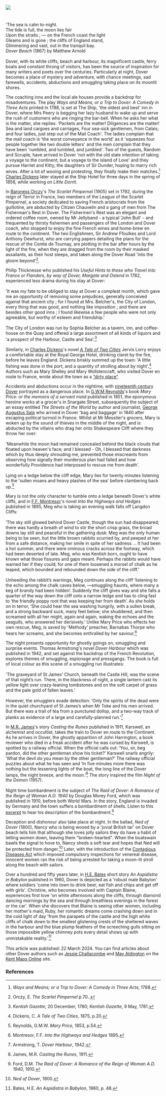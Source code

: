 <a href="https://www.kent-maps.online"><img src="https://kent-map.github.io/mdpress/juncture/ve-button.png"></a>
<param ve-config title="Dover at Night" author="Michelle Crowther" layout="vtl" 
banner="https://upload.wikimedia.org/wikipedia/commons/7/7f/Plan_of_Dover_and_of_Dover_Castle_and_Archclift_Fort_%281756%29.jpg">

<param title="Dover" eid="Q179224">

<param ve-map center="Q179224" zoom="13">

<!-- Historical map layers --> 
<param ve-map-layer active allmaps allmaps-id="08f8a4bca9b4dd3a" title="Kent OS 1860">


#

'The sea is calm to-night.    
The tide is full, the moon lies fair   
Upon the straits ; — on the French coast the light    
Gleams and is gone ; the cliffs of England stand,    
Glimmering and vast, out in the tranquil bay.    
_Dover Beach_ (1867) by Matthew Arnold
<br><br>
Dover, with its white cliffs, beach and harbour, its magnificent castle, ferry boats and constant throng of visitors, has been the source of inspiration for many writers and poets over the centuries. Particularly at night, Dover becomes a place of mystery and adventure, with chance meetings, sad farewells, accidents, abductions and smuggling taking place on its moonlit shores.
<param ve-image url="https://upload.wikimedia.org/wikipedia/commons/6/6b/Anonymous_-_The_Beach_at_Dover_-_B1977.14.1638_-_Yale_Center_for_British_Art.jpg" label="The Beach at Dover" attribution="Yale Center for British Art">

The coaching inns and the local ale houses provide a backdrop for misadventures. The play _Ways and Means; or a Trip to Dover: A Comedy in Three Acts_ printed in 1788, is set at The Ship, 'the oldest and best' inn in Dover,  where Mrs Peery is begging her lazy husband to wake up and serve the rush of customers who are ringing the bar-bell. When he asks her what is the matter, she replies: 'Packets are the matter! Diligences are the matter! Sea and land cargoes and carriages, Four sea-sick gentlemen, from Calais; and four ladies, just step out of the Mail Coach'. The ladies complain that the mail coach is 'the worst conveyance in the world' as it 'squeezes four people together like two double letters' and the men complain that they have been 'rumbled,  and tumbled, and jumbled'. Two of the guests, Random and Scruple, have arrived in Dover 'not with the old stale intention of taking a voyage to the continent; but a voyage to the island of Love' and they pursue Harriet and Kitty, the daughters of Sir Dunder, hoping to marry rich wives. After a lot of wooing and protesting, they finally make their matches.[^ref1] [Charles Dickens](/dickens/dickens-dover/) later stayed at the Ship Hotel for three days in the spring of 1856, while working on _Little Dorrit._ 
<param ve-image url="https://upload.wikimedia.org/wikipedia/commons/c/cb/Landing_at_Dover_from_the_Steam_Packet_RMG_BHC1791.tiff" label="Landing at Dover from the Steam Packet" attribution="Michael William Sharp, Public domain, via Wikimedia Commons">

In [Baroness Orczy](/20c/20c-orczy-biography)'s _The Scarlet Pimpernel_ (1905) set in 1792, during the reign of Terror in France, two members of the League of the Scarlet Pimpernel, a society dedicated to saving French aristocrats from the guillotine, are abducted by Citizen Chauvelin and a gang of men from The Fisherman's Rest in Dover. The Fishermen's Rest was an elegant and ordered coffee room, owned by Mr Jellyband - a typical 'John Bull' - and frequented by thirsty fishermen and passengers of the London and Dover coach, who stopped to enjoy the fine French wines and home-brew en route to the continent. The two Englishmen, Sir Andrew Ffoulkes and Lord Anthony Dewhurst, who are carrying papers detailing the plans for the rescue of the Comte de Tournay, are plotting in the bar after hours by the light of the fire, when they are dragged from the room by their masked assailants, as their host sleeps, and taken along the Dover Road 'into the gloom beyond'[^ref2].
<param ve-image url="https://upload.wikimedia.org/wikipedia/commons/1/19/Joshua_Cristall_-_Dover_Pier_-_B1977.14.5756_-_Yale_Center_for_British_Art.jpg" label="Dover Pier by Joshua Cristall, CC0, via Wikimedia Commons">  

Philip Thicknesse who published his _Useful Hints to those who Travel into France or Flanders, by way of Dover, Margate and Ostend_ in 1782, experienced less drama during his stay at Dover:
<br><br>
'It was my fate to be obliged to stay at Dover a compleat month, which gave me an opportunity of removing some prejudices, generally conceived against that ancient city ; for I found at Mrs. Belcher's, the City of London, every thing that was good, and nothing like imposition ; and there are besides other good inns ; I found likewise a few people who were not only agreeable, but worthy of esteem and friendship.'
<br><br>
The City of London was run by Sophia Belcher as a tavern, inn, and coffee-house on the Quay and offered a large assortment of all kinds of liquors and 'a prospect of the Harbour, Castle and Sea'.[^ref3]
<br><br>
Similarly, in [Charles Dickens](/dickens/dickens-dover/)'s novel [_A Tale of Two Cities_](/dickens/tale-two-cities/) Jervis Lorry enjoys a comfortable stay at the Royal George Hotel, drinking claret by the fire, before he leaves England.  Dickens briskly summed up the town: 'A little fishing was done in the port, and a quantity of strolling about by night'.[^ref4] Authors such as Mary Shelley and Mary Wollstencraft, who visited Dover en route to France, wrote about the town as a [“dirty place”](https://youtu.be/rL6fogIuRVQ?si=CHbNLTLy_eVMMfCD).
<param ve-image url="https://upload.wikimedia.org/wikipedia/commons/c/cb/View_of_Dover%2C_with_fishing_vessels_RMG_PU8795.jpg" label="View of Dover with fishing vessels c.1800" attribution="Nicholas Pocock, Public domain, via Wikimedia Commons">

Accidents and abductions occur in the nightime, with [nineteenth century Dover](/19c/19c-dover/) portrayed as a dangerous place. In [G.W.M Reynolds](/19c/19c-reynoldsgwm-biography)'s book _Mary Price: or the memoirs of a servant maid_ published in 1851, the eponymous heroine works at a grocer's in Snargate Street, subsequently the subject of an essay entitled _The Streets of the World_ by author and journalist, [George Augustus Sala](/19c/19c-sala-biography) who  arrived in Dover 'bag and baggage' in 1840 after escaping political turmoil in France. Whilst at Mr Messiter's grocers, Mary is woken up by the sound of thieves in the middle of the night, and is abducted by the villains who drag her onto Shakespeare Cliff where they throw her over:
<br><br>
'Meanwhile the moon had remained concealed behind the black clouds that floated upon heaven's face; and I blessed - Oh, I blessed that darkness which by thus deeply shrouding me, prevented those miscreants from observing how signally their murderous plan had failed and how wonderfully Providence had interposed to rescue me from death'.
<br><br>
Lying on a ledge below the cliff edge, Mary lies for twenty minutes listening to the 'sullen moans and heavy plashes of the sea' before clambering back up.[^ref5] 
<param ve-image url="https://upload.wikimedia.org/wikipedia/commons/7/79/Anon_-_Coastal_Landscape_near_Dover_-_12018.jpg" label="Coastal Landscape near Dover, Anonymous, Public domain, via Wikimedia Commons">

Mary is not the only character to tumble onto a ledge beneath Dover's white cliffs, and in [F.F. Montresor](/19c/19c-montresor-biography)'s novel _Into the Highways and Hedges_ published in 1895, Meg who is taking an evening walk falls off Langdon Cliffs: 
<br><br>
‘The sky still glowed behind Dover Castle, though the sun had disappeared; there was hardly a breath of wind to stir the short crisp grass, the broad downs lay still and peaceful in the gathering dusk: Meg was the only human being to be seen, but the little brown rabbits scurried by, and peeped at her from a safe distance, making her smile in spite of her sadness ... It had been a hot summer, and there were ominous cracks across the footway, which had been deserted of late. Meg, who was Kentish born, ought to have known what those fissures and gaps meant. Perhaps the rabbits would have warned her if they could; for one of them loosened a morsel of chalk as he leaped, which bounded and rebounded down the side of the cliff.'
<br><br>
Unheeding the rabbit’s warnings, Meg continues along the cliff ‘listening to the echo among the chalk caves below, —smuggling haunts, where many a keg of brandy had been hidden’. Suddenly the cliff gives way and she falls a quarter of the way down the cliff onto a narrow ledge and has to cling fast to ‘the friendly poppy root that was keeping her from death’. As she holds on in terror, ‘She could hear the sea washing hungrily, with a sullen break, and a strong backward suck, many feet below; she shuddered, and then screamed with all her might, again and again, waking the echoes and the seagulls, who answered her derisively.’ Unlike Mary Price who effects her own rescue, Meg, is saved by 'Methody' preacher, Barnabas Thorpe who hears her screams, and she becomes enthralled by her saviour.[^ref6] 
<param ve-image url="https://upload.wikimedia.org/wikipedia/commons/1/1d/Dover_at_night_2000_CSK_08721_0055_000%28125524%29.jpg" label="Dover at Night" attribution="Albert Goodwin, Public domain, via Wikimedia Commons">

The night presents opportunity for ghostly goings on, smuggling and surprise events. Thomas Armstrong's novel _Dover Harbour_ which was published in 1942, and set against the backdrop of the French Revolution, explores themes of smuggling, espionage and pressgangs. The book is full of local colour as this scene of a smuggling run illustrates: 
<br><br>
'The graveyard of St James’ Church, beneath the Castle Hill, was the scene of that night’s run. There, in the blackness of night, a single lantern cast its yellow light over crazy-leaning tombstones and on the soft carpet of grass and the pale gold of fallen leaves.'
<br><br>
However, the smugglers evade detection: 'Only the spirits of the dead were in the quiet churchyard of St James’s when Mr Toke and his men arrived. But there was a trail of tea from a punctured dollop, and a two-way track of planks as evidence of a large and carefully-planned run.'[^ref7]
<param ve-image url="https://upload.wikimedia.org/wikipedia/commons/8/85/St_james_dover.jpg" label="St James, Dover" attribution="Geni, CC BY-SA 4.0, via Wikimedia Commons">

In [M.R. James](/20c/20c-jamesmr-biography/)'s story _Casting the Runes_ published in 1911, Karswell, an alchemist and occultist, takes the train to Dover en route to the Continent. As he arrives in Dover, the ghostly apparition of John Harrington, a book reviewer who died in a freak accident after he was cursed by Karswell, is spotted by a railway official. When the official calls out: ‘You, sir, beg pardon, did the other gentleman show his ticket?’ Karswell snarls angrily: ‘What the devil do you mean by the other gentleman?’ The railway official puzzles about what he has seen and ‘In five minutes more there was nothing but the lessening lights of the boat, the long line of the Dover lamps, the night breeze, and the moon.’[^ref8] The story inspired the film _Night of the Demon_ (1957).
<br><br>
Night time bombardment is the subject of _The Raid of Dover: A Romance of the Reign of Woman A.D. 1940_ by Douglas Morey Ford, which was published in 1910, before both World Wars. In the story, England is invaded by Germany and the town suffers a bombardment of shells. Listen to this [excerpt](https://blogs.canterbury.ac.uk/library/wp-content/uploads/sites/638/2023/09/Dover.mp3) to hear his description of the bombardment.[^ref9]
<param ve-image url="https://upload.wikimedia.org/wikipedia/commons/1/14/Julius_Olsson-The_Night_Patrol_-_Canadian_Motor_Torpedo_Boats_Entering_Dover_Harbour_%28CWM_19710261-0538%29.jpeg" label="The Night Patrol" attribution="Albert Julius Olsson, Public domain, via Wikimedia Commons">

Deception and dishonour also take place at night. In the ballad, _Ned of Dover_ (1800), Nancy who is being wooed by a 'jovial British tar' on Dover beach tells him that although she loves jolly sailors they do have a habit of letting women down, leaving them "broken-hearted". When the boatswain bawls the signal to hove to, Nancy sheds a soft tear and hopes that Ned will be protected from danger.[^ref10] Later, with the introduction of the [Contagious Diseases Act](/19c/19c-contagious-diseases/) which imposed compulsory inspections for venereal disease, innocent women ran the risk of being arrested for taking a moon-lit stroll along the beach with sailors.
<param ve-image url="https://upload.wikimedia.org/wikipedia/commons/f/ff/A_drunken_man_surrounded_by_women_in_a_dingy_alehouse._Litho_Wellcome_V0019393.jpg" label="A drunken man surrounded by women in a dingy alehouse" attribution="Wellcome Institute, c. 1840, after T. Wilson, via Wikimedia Commons" license="CC BY 4.0">

Over a hundred and fifty years later, in [H.E. Bates](/20c/20c-bates-biography) short story _An Aspidistra in Babylon_ published in 1960, Dover is depicted as a 'robust male Babylon' where soldiers 'come into town to drink beer, eat fish and chips and get off with girls'. Christine, who becomes involved with Captain Blaine, experiences first love 'on white afternoons along the cliffs, through diamond dancing mornings by the sea and through breathless evenings in the forest or the car'. When she discovers that Blaine is seeing other women, including her mother's maid, Ruby, her romantic dreams come crashing down and in the cold light of day 'from the parapets of the castle and the high white cliffs of chalk down to the smallest glistening crests of the sheltered waves in the harbour and the blue plump feathers of the screeching gulls sitting on those impossible yellow chimney pots every detail shows up with unmistakable reality.'[^ref11]
<br><br>
This article was published: 22 March 2024. You can find articles about other Dover authors such as [Jessie Challacombe](/19c/19c-challacombe-biography/) and [May Aldington](/19c/19c-aldington-biography) on the [Kent Maps Online](https://www.kent-maps.online/) site.
<param ve-image url="https://upload.wikimedia.org/wikipedia/commons/3/32/Modern_fish_and_chips_%288368723726%29.jpg" label="Modern fish and chips" attribution="LearningLark from United States" license="CC BY 2.0">

### References

[^ref1]: _Ways and Means; or a Trip to Dover: A Comedy in Three Acts_, 1788.
[^ref2]: Orczy, E. _The Scarlet Pimpernel_ p.70..
[^ref3]: _Kentish Gazette_, 20 December, 1780; _Kentish Gazette_, 9 May, 1781.
[^ref4]: Dickens, C. _A Tale of Two Cities_, 1875, p.20.
[^ref5]: Reynolds, G.M.W. _Mary Price_, 1853, p.54.
[^ref6]: Montresor, F.F. _Into the Highways and Hedges_ 1895.
[^ref7]: Armstrong, T. _Dover Harbour_, 1942.
[^ref8]: James, M.R. _Casting the Runes_, 1911.
[^ref9]: Ford, D.M. _The Raid of Dover: A Romance of the Reign of Woman A.D. 1940_, 1910.
[^ref10]:  _Ned of Dover_, 1800.
[^ref11]: Bates, H.E. _An Aspidistra in Babylon_, 1960, p. 48.

